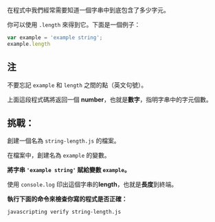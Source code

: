 在程式中我們經常需要知道一個字串中到底包含了多少字元。

你可以使用 `.length` 來得到它。下面是一個例子：

```js
var example = 'example string';
example.length
```

## 注

不要忘記 `example` 和 `length` 之間的點（英文句號）。

上面這段程式碼將返回一個 **number**，也就是**數字**，指明字串中的字元個數。


## 挑戰：

創建一個名為 `string-length.js` 的檔案。

在檔案中，創建名為 `example` 的變數。

**將字串 `'example string'` 賦給變數 `example`。**

使用 `console.log` 印出這個字串的**length**，也就是**長度**到終端。

**執行下面的命令來檢查你寫的程式是否正確：**

`javascripting verify string-length.js`

